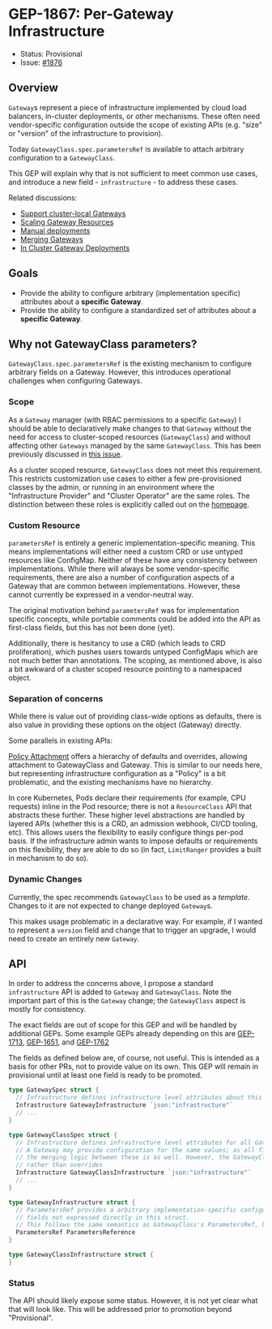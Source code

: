 # GEP-1867: Per-Gateway Infrastructure

* Status: Provisional
* Issue: [#1876](https://github.com/kubernetes-sigs/gateway-api/issues/1876)

## Overview

`Gateway`s represent a piece of infrastructure implemented by cloud load balancers, in-cluster deployments, or other mechanisms.
These often need vendor-specific configuration outside the scope of existing APIs (e.g. "size" or "version" of the infrastructure to provision).

Today `GatewayClass.spec.parametersRef` is available to attach arbitrary configuration to a `GatewayClass`.

This GEP will explain why that is not sufficient to meet common use cases, and introduce a new field - `infrastructure` - to address these cases.

Related discussions:
* [Support cluster-local Gateways](https://github.com/kubernetes-sigs/gateway-api/discussions/1247)
* [Scaling Gateway Resources](https://github.com/kubernetes-sigs/gateway-api/discussions/1355)
* [Manual deployments](https://github.com/kubernetes-sigs/gateway-api/issues/1687)
* [Merging Gateways](https://github.com/kubernetes-sigs/gateway-api/pull/1863)
* [In Cluster Gateway Deployments](https://github.com/kubernetes-sigs/gateway-api/pull/1757)

## Goals

* Provide the ability to configure arbitrary (implementation specific) attributes about a **specific Gateway**.
* Provide the ability to configure a standardized set of attributes about a **specific Gateway**.

## Why not GatewayClass parameters?

`GatewayClass.spec.parametersRef` is the existing mechanism to configure arbitrary fields on a Gateway.
However, this introduces operational challenges when configuring Gateways.

### Scope

As a `Gateway` manager (with RBAC permissions to a specific `Gateway`) I should be able to declaratively make changes to that `Gateway` without the need for access to cluster-scoped resources (`GatewayClass`) and without affecting other `Gateways` managed by the same `GatewayClass`.
This has been previously discussed in [this issue](https://github.com/kubernetes-sigs/gateway-api/issues/567).

As a cluster scoped resource, `GatewayClass` does not meet this requirement.
This restricts customization use cases to either a few pre-provisioned classes by the admin, or running in an environment where the "Infrastructure Provider" and "Cluster Operator" are the same roles.
The distinction between these roles is explicitly called out on the [homepage](https://gateway-api.sigs.k8s.io/#what-is-the-gateway-api).

### Custom Resource

`parametersRef` is entirely a generic implementation-specific meaning.
This means implementations will either need a custom CRD or use untyped resources like ConfigMap.
Neither of these have any consistency between implementations.
While there will always be some vendor-specific requirements, there are also a number of configuration aspects of a Gateway that are common between implementations.
However, these cannot currently be expressed in a vendor-neutral way.

The original motivation behind `parametersRef` was for implementation specific concepts, while portable comments could be added into the API as first-class fields, but this has not been done (yet).

Additionally, there is hesitancy to use a CRD (which leads to CRD proliferation), which pushes users towards untyped ConfigMaps which are not much better than annotations.
The scoping, as mentioned above, is also a bit awkward of a cluster scoped resource pointing to a namespaced object.

### Separation of concerns

While there is value out of providing class-wide options as defaults, there is also value in providing these options on the object (Gateway) directly.

Some parallels in existing APIs:

[Policy Attachment](https://gateway-api.sigs.k8s.io/references/policy-attachment) offers a hierarchy of defaults and overrides, allowing attachment to GatewayClass and Gateway.
This is similar to our needs here, but representing infrastructure configuration as a "Policy" is a bit problematic, and the existing mechanisms have no hierarchy.

In core Kubernetes, Pods declare their requirements (for example, CPU requests) inline in the Pod resource; there is not a `ResourceClass` API that abstracts these further.
These higher level abstractions are handled by layered APIs (whether this is a CRD, an admission webhook, CI/CD tooling, etc).
This allows users the flexibility to easily configure things per-pod basis.
If the infrastructure admin wants to impose defaults or requirements on this flexibility, they are able to do so (in fact, `LimitRanger` provides a built in mechanism to do so).

### Dynamic Changes

Currently, the spec recommends `GatewayClass` to be used as a *template*.
Changes to it are not expected to change deployed `Gateway`s.

This makes usage problematic in a declarative way.
For example, if I wanted to represent a `version` field and change that to trigger an upgrade, I would need to create an entirely new `Gateway`.

## API

In order to address the concerns above, I propose a standard `infrastructure` API is added to `Gateway` and `GatewayClass`.
Note the important part of this is the `Gateway` change; the `GatewayClass` aspect is mostly for consistency.

The exact fields are out of scope for this GEP and will be handled by additional GEPs.
Some example GEPs already depending on this are [GEP-1713](/geps/gep-1713.md), [GEP-1651](/geps/gep-1651.md), and [GEP-1762](/geps/gep-1762.md)

The fields as defined below are, of course, not useful.
This is intended as a basis for other PRs, not to provide value on its own.
This GEP will remain in provisional until at least one field is ready to be promoted.

```go
type GatewaySpec struct {
  // Infrastructure defines infrastructure level attributes about this Gateway instance.
  Infrastructure GatewayInfrastructure `json:"infrastructure"`
  // ...
}

type GatewayClassSpec struct {
  // Infrastructure defines infrastructure level attributes for all Gateways in this class.
  // A Gateway may provide configuration for the same values; as all fields in GatewayInfrastructure are implementation specific,
  // the merging logic between these is as well. However, the GatewayClass is generally expected to be providing defaults
  // rather than overrides
  Infrastructure GatewayClassInfrastructure `json:"infrastructure"`
  // ...
}

type GatewayInfrastructure struct {
  // ParametersRef provides a arbitrary implementation-specific configuration for
  // fields not expressed directly in this struct.
  // This follows the same semantics as GatewayClass's ParametersRef, but lives on the Gateway.
  ParametersRef ParametersReference
}

type GatewayClassInfrastructure struct {
}
```

### Status

The API should likely expose some status. However, it is not yet clear what that will look like.
This will be addressed prior to promotion beyond "Provisional".
